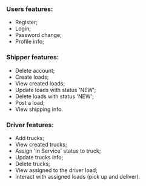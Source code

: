 ### Users features:
- Register;
- Login;
- Password change;
- Profile info;

### Shipper features:
- Delete account;
- Create loads;
- View created loads;
- Update loads with status 'NEW';
- Delete loads with status 'NEW';
- Post a load;
- View shipping info.

### Driver features:
- Add trucks;
- View created trucks;
- Assign 'In Service' status to truck;
- Update trucks info;
- Delete trucks;
- View assigned to the driver load;
- Interact with assigned loads (pick up and deliver).
